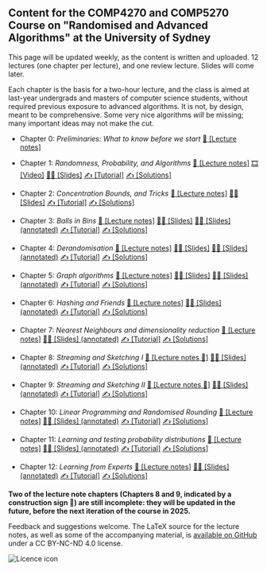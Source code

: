 ## Content for the COMP4270 and COMP5270 Course on "Randomised and Advanced Algorithms" at the University of Sydney ##
This page will be updated weekly, as the content is written and uploaded. 12 lectures (one chapter per lecture), and one review lecture. Slides will come later.

Each chapter is the basis for a two-hour lecture, and the class is aimed at last-year undergrads and masters of computer science students, without required previous exposure to advanced algorithms. It is not, by design, meant to be comprehensive. Some very nice algorithms _will_ be missing; many important ideas may not make the cut.

- Chapter 0: _Preliminaries: What to know before we start_
 [📝 [Lecture notes]](https://ccanonne.github.io/files/compx270-chap0.pdf)

- Chapter 1: _Randomness, Probability, and Algorithms_
 [📝 [Lecture notes]](https://ccanonne.github.io/files/compx270-chap1.pdf)
 [🎞️ [Video]](https://youtu.be/XER26HHsu8M)
 [🧑‍🏫 [Slides]](https://ccanonne.github.io/files/compx270-slides1.pdf)
 [✍️ [Tutorial]](https://ccanonne.github.io/files/compx270-tutorial1.pdf)
 [✍️ [Solutions]](https://ccanonne.github.io/files/compx270-tutorial1-solutions.pdf)

- Chapter 2: _Concentration Bounds, and Tricks_
 [📝 [Lecture notes]](https://ccanonne.github.io/files/compx270-chap2.pdf)
 [🧑‍🏫 [Slides]](https://ccanonne.github.io/files/compx270-slides2.pdf)
 [✍️ [Tutorial]](https://ccanonne.github.io/files/compx270-tutorial2.pdf)
 [✍️ [Solutions]](https://ccanonne.github.io/files/compx270-tutorial2-solutions.pdf)

- Chapter 3: _Balls in Bins_
 [📝 [Lecture notes]](https://ccanonne.github.io/files/compx270-chap3.pdf)
 [🧑‍🏫 [Slides]](https://ccanonne.github.io/files/compx270-slides3.pdf)
 [🧑‍🏫 [Slides] (annotated)](https://ccanonne.github.io/files/compx270-slides3-annotated.pdf)
 [✍️ [Tutorial]](https://ccanonne.github.io/files/compx270-tutorial3.pdf)
 [✍️ [Solutions]](https://ccanonne.github.io/files/compx270-tutorial3-solutions.pdf)

- Chapter 4: _Derandomisation_
 [📝 [Lecture notes]](https://ccanonne.github.io/files/compx270-chap4.pdf)
 [🧑‍🏫 [Slides]](https://ccanonne.github.io/files/compx270-slides4.pdf)
 [🧑‍🏫 [Slides] (annotated)](https://ccanonne.github.io/files/compx270-slides4-annotated.pdf)
 [✍️ [Tutorial]](https://ccanonne.github.io/files/compx270-tutorial4.pdf)
 [✍️ [Solutions]](https://ccanonne.github.io/files/compx270-tutorial4-solutions.pdf)

- Chapter 5: _Graph algorithms_
 [📝 [Lecture notes]](https://ccanonne.github.io/files/compx270-chap5.pdf)
 [🧑‍🏫 [Slides]](https://ccanonne.github.io/files/compx270-slides5.pdf)
 [🧑‍🏫 [Slides] (annotated)](https://ccanonne.github.io/files/compx270-slides5-annotated.pdf)
 [✍️ [Tutorial]](https://ccanonne.github.io/files/compx270-tutorial5.pdf)
 [✍️ [Solutions]](https://ccanonne.github.io/files/compx270-tutorial5-solutions.pdf)

- Chapter 6: _Hashing and Friends_
 [📝 [Lecture notes]](https://ccanonne.github.io/files/compx270-chap6.pdf)
 [🧑‍🏫 [Slides] (annotated)](https://ccanonne.github.io/files/compx270-slides6-annotated.pdf)
 [✍️ [Tutorial]](https://ccanonne.github.io/files/compx270-tutorial6.pdf)
 [✍️ [Solutions]](https://ccanonne.github.io/files/compx270-tutorial6-solutions.pdf)

- Chapter 7: _Nearest Neighbours and dimensionality reduction_
 [📝 [Lecture notes]](https://ccanonne.github.io/files/compx270-chap7.pdf)
 [🧑‍🏫 [Slides] (annotated)](https://ccanonne.github.io/files/compx270-slides7-annotated.pdf)
 [✍️ [Tutorial]](https://ccanonne.github.io/files/compx270-tutorial7.pdf)
 [✍️ [Solutions]](https://ccanonne.github.io/files/compx270-tutorial7-solutions.pdf)

- Chapter 8: _Streaming and Sketching I_
 [📝 [Lecture notes 🚧]](https://ccanonne.github.io/files/compx270-chap8.pdf)
 [🧑‍🏫 [Slides] (annotated)](https://ccanonne.github.io/files/compx270-slides8-annotated.pdf)
 [✍️ [Tutorial]](https://ccanonne.github.io/files/compx270-tutorial8.pdf)
 [✍️ [Solutions]](https://ccanonne.github.io/files/compx270-tutorial8-solutions.pdf)

- Chapter 9: _Streaming and Sketching II_
 [📝 [Lecture notes 🚧]](https://ccanonne.github.io/files/compx270-chap9.pdf)
 [🧑‍🏫 [Slides] (annotated)](https://ccanonne.github.io/files/compx270-slides9-annotated.pdf)
 [✍️ [Tutorial]](https://ccanonne.github.io/files/compx270-tutorial9.pdf)
 [✍️ [Solutions]](https://ccanonne.github.io/files/compx270-tutorial9-solutions.pdf)

- Chapter 10: _Linear Programming and Randomised Rounding_
 [📝 [Lecture notes]](https://ccanonne.github.io/files/compx270-chap10.pdf)
 [🧑‍🏫 [Slides] (annotated)](https://ccanonne.github.io/files/compx270-slides10-annotated.pdf)
 [✍️ [Tutorial]](https://ccanonne.github.io/files/compx270-tutorial10.pdf)
 [✍️ [Solutions]](https://ccanonne.github.io/files/compx270-tutorial10-solutions.pdf)

- Chapter 11: _Learning and testing probability distributions_
 [📝 [Lecture notes]](https://ccanonne.github.io/files/compx270-chap11.pdf)
 [🧑‍🏫 [Slides] (annotated)](https://ccanonne.github.io/files/compx270-slides11-annotated.pdf)
 [✍️ [Tutorial]](https://ccanonne.github.io/files/compx270-tutorial11.pdf)
 [✍️ [Solutions]](https://ccanonne.github.io/files/compx270-tutorial11-solutions.pdf)

- Chapter 12: _Learning from Experts_
 [📝 [Lecture notes]](https://ccanonne.github.io/files/compx270-chap12.pdf)
 [🧑‍🏫 [Slides] (annotated)](https://ccanonne.github.io/files/compx270-slides12-annotated.pdf)
 [✍️ [Tutorial]](https://ccanonne.github.io/files/compx270-tutorial12.pdf)
 [✍️ [Solutions]](https://ccanonne.github.io/files/compx270-tutorial12-solutions.pdf)

**Two of the lecture note chapters (Chapters 8 and 9, indicated by a construction sign 🚧) are still incomplete: they will be updated in the future, before the next iteration of the course in 2025.**

Feedback and suggestions welcome. The LaTeX source for the lecture notes, as well as some of the accompanying material, is [available on GitHub](https://github.com/ccanonne/compx270/) under a CC BY-NC-ND 4.0 license. 

![Licence icon](https://licensebuttons.net/l/by-nc-nd/4.0/88x31.png)
